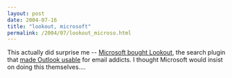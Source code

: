 ```yaml
---
layout: post
date: 2004-07-16
title: "lookout, microsoft"
permalink: /2004/07/lookout_microso.html
---
```


This actually did surprise me -- [Microsoft bought Lookout](http://www.lookoutsoft.com/Forums/topic.asp?TOPIC_ID=194), the search plugin that [made Outlook usable](http://sippey.typepad.com/filtered/2004/03/lookout_softwar.html "post of mine from back in March") for email addicts. I thought Microsoft would insist on doing this themselves....
